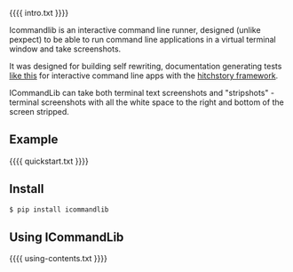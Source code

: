 {{{{ intro.txt }}}}

Icommandlib is an interactive command line runner, designed (unlike pexpect) to be able to run command line applications in a virtual terminal window and take screenshots.

It was designed for building self rewriting, documentation generating tests [like this](https://github.com/hitchdev/hitchstory/tree/master/examples/commandline)
for interactive command line apps with the [hitchstory framework](/hitchstory).

ICommandLib can take both terminal text screenshots and "stripshots" - terminal screenshots with all the white space to the right and bottom of the screen stripped.

## Example

{{{{ quickstart.txt }}}}


## Install

```bash
$ pip install icommandlib
```

## Using ICommandLib

{{{{ using-contents.txt }}}}
